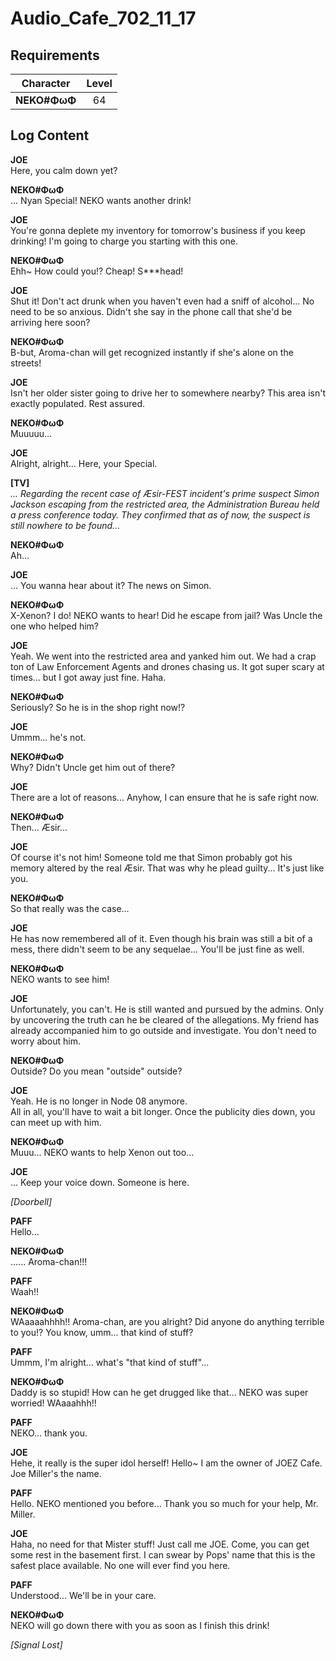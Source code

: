 # Audio_Cafe_702_11_17
## Requirements
| Character  |Level|
|------------|:---:|
|**NEKO#ΦωΦ**| 64  |

## Log Content
**JOE**<br>
Here, you calm down yet?

**NEKO#ΦωΦ**<br>
... Nyan Special! NEKO wants another drink!

**JOE**<br>
You're gonna deplete my inventory for tomorrow's business if you keep drinking! I'm going to charge you starting with this one.

**NEKO#ΦωΦ**<br>
Ehh~ How could you!? Cheap! S\*\*\*head!

**JOE**<br>
Shut it! Don't act drunk when you haven't even had a sniff of alcohol... No need to be so anxious. Didn't she say in the phone call that she'd be arriving here soon?

**NEKO#ΦωΦ**<br>
B\-but, Aroma\-chan will get recognized instantly if she's alone on the streets!

**JOE**<br>
Isn't her older sister going to drive her to somewhere nearby? This area isn't exactly populated. Rest assured.

**NEKO#ΦωΦ**<br>
Muuuuu...

**JOE**<br>
Alright, alright... Here, your Special.

**[TV]**<br>
*... Regarding the recent case of Æsir\-FEST incident's prime suspect Simon Jackson escaping from the restricted area, the Administration Bureau held a press conference today. They confirmed that as of now, the suspect is still nowhere to be found...*

**NEKO#ΦωΦ**<br>
Ah...

**JOE**<br>
... You wanna hear about it? The news on Simon.

**NEKO#ΦωΦ**<br>
X\-Xenon? I do! NEKO wants to hear! Did he escape from jail? Was Uncle the one who helped him?

**JOE**<br>
Yeah. We went into the restricted area and yanked him out. We had a crap ton of Law Enforcement Agents and drones chasing us. It got super scary at times... but I got away just fine. Haha.

**NEKO#ΦωΦ**<br>
Seriously? So he is in the shop right now!?

**JOE**<br>
Ummm... he's not.

**NEKO#ΦωΦ**<br>
Why? Didn't Uncle get him out of there?

**JOE**<br>
There are a lot of reasons... Anyhow, I can ensure that he is safe right now.

**NEKO#ΦωΦ**<br>
Then... Æsir...

**JOE**<br>
Of course it's not him! Someone told me that Simon probably got his memory altered by the real Æsir. That was why he plead guilty... It's just like you.

**NEKO#ΦωΦ**<br>
So that really was the case...

**JOE**<br>
He has now remembered all of it. Even though his brain was still a bit of a mess, there didn't seem to be any sequelae... You'll be just fine as well.

**NEKO#ΦωΦ**<br>
NEKO wants to see him!

**JOE**<br>
Unfortunately, you can't. He is still wanted and pursued by the admins. Only by uncovering the truth can he be cleared of the allegations. My friend has already accompanied him to go outside and investigate. You don't need to worry about him.

**NEKO#ΦωΦ**<br>
Outside? Do you mean "outside" outside?

**JOE**<br>
Yeah. He is no longer in Node 08 anymore.<br>
All in all, you'll have to wait a bit longer. Once the publicity dies down, you can meet up with him.

**NEKO#ΦωΦ**<br>
Muuu... NEKO wants to help Xenon out too...

**JOE**<br>
... Keep your voice down. Someone is here.

*\[Doorbell\]*

**PAFF**<br>
Hello...

**NEKO#ΦωΦ**<br>
...... Aroma\-chan!!!

**PAFF**<br>
Waah!!

**NEKO#ΦωΦ**<br>
WAaaaahhhh!! Aroma\-chan, are you alright? Did anyone do anything terrible to you!? You know, umm... that kind of stuff?

**PAFF**<br>
Ummm, I'm alright... what's "that kind of stuff"...

**NEKO#ΦωΦ**<br>
Daddy is so stupid! How can he get drugged like that... NEKO was super worried! WAaaahhh!!

**PAFF**<br>
NEKO... thank you.

**JOE**<br>
Hehe, it really is the super idol herself! Hello~ I am the owner of JOEZ Cafe. Joe Miller's the name.

**PAFF**<br>
Hello. NEKO mentioned you before... Thank you so much for your help, Mr. Miller.

**JOE**<br>
Haha, no need for that Mister stuff! Just call me JOE. Come, you can get some rest in the basement first. I can swear by Pops' name that this is the safest place available. No one will ever find you here.

**PAFF**<br>
Understood... We'll be in your care.

**NEKO#ΦωΦ**<br>
NEKO will go down there with you as soon as I finish this drink!

*[Signal Lost]*
